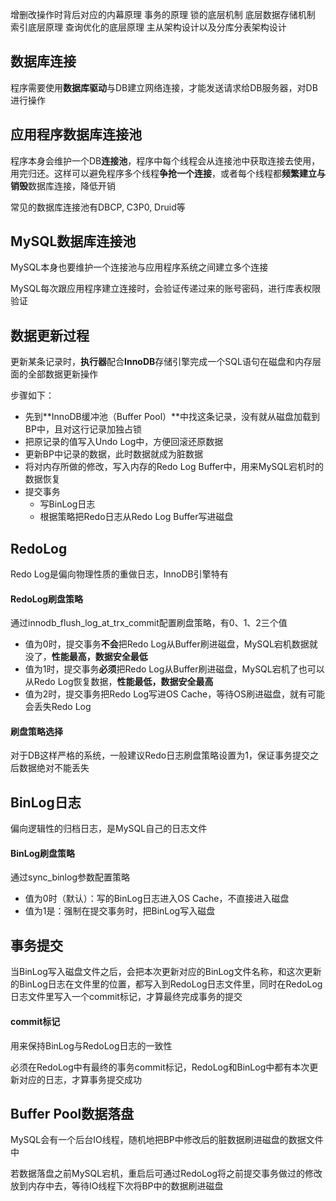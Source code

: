 增删改操作时背后对应的内幕原理
事务的原理
锁的底层机制
底层数据存储机制
索引底层原理
查询优化的底层原理
主从架构设计以及分库分表架构设计







## 数据库连接

程序需要使用**数据库驱动**与DB建立网络连接，才能发送请求给DB服务器，对DB进行操作







## 应用程序数据库连接池

程序本身会维护一个DB**连接池**，程序中每个线程会从连接池中获取连接去使用，用完归还。这样可以避免程序多个线程**争抢一个连接**，或者每个线程都**频繁建立与销毁**数据库连接，降低开销

常见的数据库连接池有DBCP, C3P0, Druid等







## MySQL数据库连接池

MySQL本身也要维护一个连接池与应用程序系统之间建立多个连接

MySQL每次跟应用程序建立连接时，会验证传递过来的账号密码，进行库表权限验证







## 数据更新过程

更新某条记录时，**执行器**配合**InnoDB**存储引擎完成一个SQL语句在磁盘和内存层面的全部数据更新操作

步骤如下：

- 先到**InnoDB缓冲池（Buffer Pool）**中找这条记录，没有就从磁盘加载到BP中，且对这行记录加独占锁
- 把原记录的值写入Undo Log中，方便回滚还原数据
- 更新BP中记录的数据，此时数据就成为脏数据
- 将对内存所做的修改，写入内存的Redo Log Buffer中，用来MySQL宕机时的数据恢复
- 提交事务
  - 写BinLog日志
  - 根据策略把Redo日志从Redo Log Buffer写进磁盘







## RedoLog

Redo Log是偏向物理性质的重做日志，InnoDB引擎特有



#### RedoLog刷盘策略

通过innodb_flush_log_at_trx_commit配置刷盘策略，有0、1、2三个值

- 值为0时，提交事务**不会**把Redo Log从Buffer刷进磁盘，MySQL宕机数据就没了，**性能最高，数据安全最低**
- 值为1时，提交事务**必须**把Redo Log从Buffer刷进磁盘，MySQL宕机了也可以从Redo Log恢复数据，**性能最低，数据安全最高**
- 值为2时，提交事务把Redo Log写进OS Cache，等待OS刷进磁盘，就有可能会丢失Redo Log



#### 刷盘策略选择

对于DB这样严格的系统，一般建议Redo日志刷盘策略设置为1，保证事务提交之后数据绝对不能丢失







## BinLog日志

偏向逻辑性的归档日志，是MySQL自己的日志文件



#### BinLog刷盘策略

通过sync_binlog参数配置策略

- 值为0时（默认）：写的BinLog日志进入OS Cache，不直接进入磁盘
- 值为1是：强制在提交事务时，把BinLog写入磁盘







## 事务提交

当BinLog写入磁盘文件之后，会把本次更新对应的BinLog文件名称，和这次更新的BinLog日志在文件里的位置，都写入到RedoLog日志文件里，同时在RedoLog日志文件里写入一个commit标记，才算最终完成事务的提交



#### commit标记

用来保持BinLog与RedoLog日志的一致性

必须在RedoLog中有最终的事务commit标记，RedoLog和BinLog中都有本次更新对应的日志，才算事务提交成功







## Buffer Pool数据落盘

MySQL会有一个后台IO线程，随机地把BP中修改后的脏数据刷进磁盘的数据文件中

若数据落盘之前MySQL宕机，重启后可通过RedoLog将之前提交事务做过的修改放到内存中去，等待IO线程下次将BP中的数据刷进磁盘